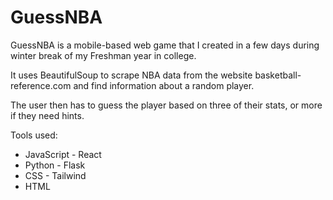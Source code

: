 # GuessNBA

GuessNBA is a mobile-based web game that I created in a few days during winter break of my Freshman year in college.

It uses BeautifulSoup to scrape NBA data from the website basketball-reference.com and find information about a random player.

The user then has to guess the player based on three of their stats, or more if they need hints.

Tools used:
 - JavaScript - React
 - Python - Flask
 - CSS - Tailwind
 - HTML
